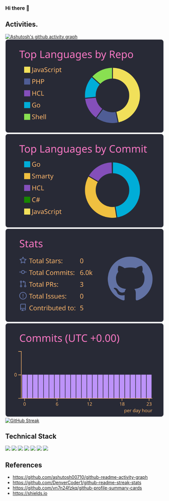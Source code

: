 ### Hi there 👋

<!--
**jumpe1/jumpe1** is a ✨ _special_ ✨ repository because its `README.md` (this file) appears on your GitHub profile.

Here are some ideas to get you started:

- 🔭 I’m currently working on ...
- 🌱 I’m currently learning ...
- 👯 I’m looking to collaborate on ...
- 🤔 I’m looking for help with ...
- 💬 Ask me about ...
- 📫 How to reach me: ...
- 😄 Pronouns: ...
- ⚡ Fun fact: ...
-->

## Activities.
[//]: # ([![]&#40;profile-summary-card-output/dracula/0-profile-details.svg&#41;]&#40;https://github.com/jumpe1&#41;)
[![Ashutosh's github activity graph](https://github-readme-activity-graph.vercel.app/graph?username=jumpe1)](https://github.com/ashutosh00710/github-readme-activity-graph)
[![](profile-summary-card-output/dracula/1-repos-per-language.svg)](https://github.com/jumpe1)
[![](profile-summary-card-output/dracula/2-most-commit-language.svg)](https://github.com/jumpe1)
[![](profile-summary-card-output/dracula/3-stats.svg)](https://github.com/jumpe1)
[![](profile-summary-card-output/dracula/4-productive-time.svg)](https://github.com/jumpe1)
[![GitHub Streak](https://github-readme-streak-stats.herokuapp.com/?user=jumpe1&theme=dark)](https://git.io/streak-stats)

## Technical Stack
[![](https://img.shields.io/badge/-Go-000?style=flat&logo=go)](https://github.com/jumpe1)
[![](https://img.shields.io/badge/-Docker-000?style=flat&logo=docker)](https://github.com/jumpe1)
[![](https://img.shields.io/badge/-MySQL-000?style=flat&logo=mysql)](https://github.com/jumpe1)
[![](https://img.shields.io/badge/-AWS-000?style=flat&logo=amazon-aws)](https://github.com/jumpe1)
[![](https://img.shields.io/badge/-Terraform-000?style=flat&logo=terraform)](https://github.com/jumpe1)
[![](https://img.shields.io/badge/-GitHub-000?style=flat&logo=github)](https://github.com/jumpe1)
[![](https://img.shields.io/badge/-GitHub_Actions-000?style=flat&logo=github-actions)](https://github.com/jumpe1)

## References
- https://github.com/ashutosh00710/github-readme-activity-graph
- https://github.com/DenverCoder1/github-readme-streak-stats
- https://github.com/vn7n24fzkq/github-profile-summary-cards
- https://shields.io
